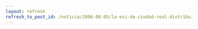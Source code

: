 ```yaml
---
layout: refresh
refresh_to_post_id: /noticia/2006-08-05/la-esi-de-ciudad-real-distribuir-gnesis-a-sus-alumnos
---
```

